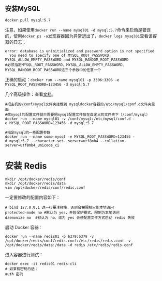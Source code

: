 ## 安装MySQL

```shell
docker pull mysql:5.7
```

注意，如果使用`docker run -‐name mysql01 ‐d mysql:5.7`命令来启动是错误的，使用`docker ps -a`发现容器因为异常退出了，`docker logs mysql01`查看该容器的日志：

```shell
error: database is uninitialized and password option is not specified 
  You need to specify one of MYSQL_ROOT_PASSWORD, MYSQL_ALLOW_EMPTY_PASSWORD and MYSQL_RANDOM_ROOT_PASSWORD
#必须指定MYSQL_ROOT_PASSWORD、MYSQL_ALLOW_EMPTY_PASSWORD、MYSQL_RANDOM_ROOT_PASSWORD这三个参数中的任意一个
```

正确的启动：`docker run --name mysql01 -p 3306:3306 -e MYSQL_ROOT_PASSWORD=123456 -d mysql:5.7 `



几个高级操作：查看[文档](https://hub.docker.com/_/mysql/)。

```shell
#把主机的/conf/mysql文件夹挂载到 mysqldocker容器的/etc/mysql/conf.d文件夹里面
#改mysql的配置文件就只需要把mysql配置文件放在自定义的文件夹下（/conf/mysql）
docker run ‐‐name mysql01 ‐v /conf/mysql:/etc/mysql/conf.d ‐e MYSQL_ROOT_PASSWORD=123456 ‐d mysql:5.7

#指定mysql的一些配置参数
docker run ‐‐name some‐mysql ‐e MYSQL_ROOT_PASSWORD=123456 ‐d mysql:5.7 ‐‐character‐set‐ server=utf8mb4 ‐‐collation‐server=utf8mb4_unicode_ci
```

# 安装 Redis

```shell
mkdir /opt/docker/redis/conf
mkdir /opt/docker/redis/data
vim /opt/docker/redis/conf/redis.conf
```

一定要修改的配置内容如下：
```shell
# bind 127.0.0.1 这一行要注释掉，否则会被限制只能本地访问
protected-mode no #默认为 yes，开启保护模式，限制为本地访问
daemonize no  #默认为 no，改为 yes 会使配置文件方式启动 redis 失败
```

启动 Docker 容器：

```shell
docker run --name redis01 -p 6379:6379 -v /opt/docker/redis/conf/redis.conf:/etc/redis/redis.conf -v /opt/docker/redis/data:/data -d redis /etc/redis/redis.conf
```

进入容器进行测试：

```shell
docker exec -it redis01 redis-cli
# 如果有密码的话：
auth 密码
```